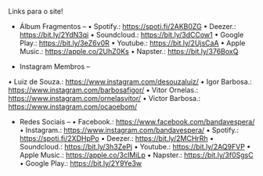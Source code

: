 Links para o site!

- Álbum Fragmentos – 
•	Spotify.: https://spoti.fi/2AKB0ZG
•	Deezer.: https://bit.ly/2YdN3qi
•	Soundcloud.: https://bit.ly/3dCCow1
•	Google Play.: https://bit.ly/3eZ6v0R
•	Youtube.: https://bit.ly/2UjsCaA
•	Apple Music.: https://apple.co/2UhZ0Ks
•	Napster.: https://bit.ly/376BoxQ

- Instagram Membros –
 
•	Luiz de Souza.: https://www.instagram.com/desouzaluiz/
•	Igor Barbosa.: https://www.instagram.com/barbosafigor/
•	Vitor Ornelas.: https://www.instagram.com/ornelasvitor/
•	Victor Barbosa.: https://www.instagram.com/ocaoebom/

- Redes Sociais –
•	Facebook.: https://www.facebook.com/bandavespera/
•	Instagram.: https://www.instagram.com/bandavespera/
•	Spotify.: https://spoti.fi/2XDHpPo
•	Deezer.: https://bit.ly/2MCHrRh
•	Soundcloud.: https://bit.ly/3h3ZePj
•	Youtube.: https://bit.ly/2AQ9FVP
•	Apple Music.: https://apple.co/3cIMiLp
•	Napster.: https://bit.ly/3f0SgsC
•	Google Play.: https://bit.ly/2Y9Ye3w





